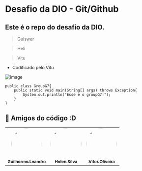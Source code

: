 # Desafio da DIO - Git/Github 

## Este é o repo do desafio da DIO. 

> Guiswer 

> Heli

> Vitu
- Codificado pelo Vitu

![image](https://github.com/Guiswer/desafio_github_markdown/assets/126336626/b4d914c0-5d1c-4603-938b-a125085135ad)

```
public class GroupG7{
    public static void main(String[] args) throws Exception{
        System.out.println("Esse é o groupG7!");
    }
}
```
## :dart: Amigos do código :D

<table>
  <tr>
    <td align="center">
      <a href="https://github.com/Guiswer">
        <img style="border-radius: 50%;" src="https://avatars.githubusercontent.com/u/126336626?v=4" width="100px;" alt=""/><br>
        <sub>
          <strong>Guilherme Leandro</strong>
        </sub>
      </a><br>
    </td>  
    <td align="center">
      <a href="https://github.com/helen-silv4">
        <img style="border-radius: 50%;" src="https://avatars.githubusercontent.com/u/130715776?v=4" width="100px;" alt=""/><br>
        <sub>
          <strong>Helen Silva</strong>
        </sub>
      </a><br>
    </td>
    <td align="center">
      <a href="https://github.com/oliveiravitor32">
        <img style="border-radius: 50%;" src="https://avatars.githubusercontent.com/u/80297830?v=4" width="100px;" alt=""/><br>
        <sub>
          <strong>Vitor Oliveira</strong>
        </sub>
      </a><br>
    </td> 
  </tr>
</table>  
